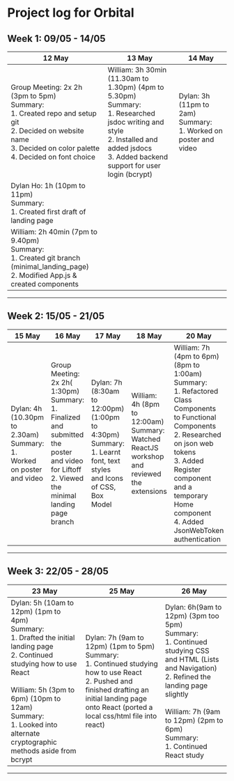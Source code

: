 # Project log for Orbital

## Week 1: 09/05 - 14/05

| 12 May | 13 May | 14 May |
|--------|--------|--------|
| Group Meeting: 2x 2h (3pm to 5pm) <br>Summary:<br>  1. Created repo and setup git<br>  2. Decided on website name<br>  3. Decided on color palette<br>  4. Decided on font choice | William: 3h 30min (11.30am to 1.30pm) (4pm to 5.30pm)<br>Summary:<br>  1. Researched jsdoc writing and style<br>  2. Installed and added jsdocs<br>  3. Added backend support for user login (bcrypt) | Dylan: 3h (11pm to 2am)<br>Summary:<br>  1. Worked on poster and video | Dylan: 4h (10.30pm to 2.30am)<br>Summary:<br>  1. Worked on poster and video |
| Dylan Ho: 1h (10pm to 11pm)<br>Summary:<br>  1. Created first draft of landing page |         |       |
| William: 2h 40min (7pm to 9.40pm)<br>Summary:<br>  1. Created git branch (minimal_landing_page)<br>  2. Modified App.js & created components||||
---

## Week 2: 15/05 - 21/05

| 15 May | 16 May  | 17 May | 18 May  | 20 May  | 21 May  |
|--------|---------|--------|---------|---------|---------|
| Dylan: 4h (10.30pm to 2.30am)<br>Summary:<br>1. Worked on poster and video | Group Meeting: 2x 2h( 1:30pm)<br>Summary:<br>1. Finalized and submitted the poster and video for Liftoff<br>2. Viewed the minimal landing page branch | Dylan: 7h (8:30am to 12:00pm) (1:00pm to 4:30pm)<br>Summary:<br>1. Learnt font, text styles and Icons of CSS, Box Model | William: 4h (8pm to 12:00am)<br>Summary:<br>Watched ReactJS workshop and reviewed the extensions | William: 7h (4pm to 6pm) (8pm to 1:00am)<br>Summary:<br>1. Refactored Class Components to Functional Components<br>2. Researched on json web tokens<br>3. Added Register component and a temporary Home component<br>4. Added JsonWebToken authentication | Dylan: 7h (9am to 12pm) (8pm to 12am)<br>Summary:<br>1. Learnt Lists and Navigation (CSS HTML)<br>2. Studied how to use React |
---
## Week 3: 22/05 - 28/05

| 23 May| 25 May | 26 May |
|--------------------------------------------------------------------------------------------------------------------------------------------------------------------------------------------------------------------------------------------------------------------|-------------------------------------------------------------------------------------------------------------------------------------------------------------------------------------------------------------|---------------------------------------------------------------------------------------------------------------------------------------------------------------------------------------------------------------------------------------------|
| Dylan: 5h (10am to 12pm) (1pm to 4pm)<br>Summary: <br>1. Drafted the initial landing page<br>2. Continued studying how to use React<br><br>William: 5h (3pm to 6pm) (10pm to 12am)<br>Summary:<br>1. Looked into alternate cryptographic methods aside from bcrypt | Dylan: 7h (9am to 12pm) (1pm to 5pm)<br>Summary: <br>1. Continued studying how to use React<br>2. Pushed and finished drafting an initial landing page onto React (ported a local css/html file into react) | Dylan: 6h(9am to 12pm) (3pm too 5pm)<br>Summary:<br>1. Continued studying CSS and HTML (Lists and Navigation)<br>2. Refined the landing page slightly<br><br>William: 7h (9am to 12pm) (2pm to 6pm)<br>Summary:<br>1. Continued React study |
---